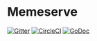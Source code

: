 # Memeserve

[![Gitter](https://badges.gitter.im/Join%20Chat.svg)](https://gitter.im/memestream?utm_source=badge&utm_medium=badge&utm_campaign=pr-badge&utm_content=badge)
[![CircleCI](https://circleci.com/gh/memestream/memeserve/tree/master.svg?style=svg)](https://circleci.com/gh/memestream/memeserve/tree/master)
[![GoDoc](https://godoc.org/github.com/memestream/memeserve?status.svg)](https://godoc.org/github.com/memestream/memeserve)
